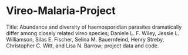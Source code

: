 # Vireo-Malaria-Project
Title: Abundance and diversity of haemosporidian parasites dramatically differ among closely related vireo species; Daniele L. F. Wiley, Jessie L. Williamson, Silas E. Fischer, Selina M. Bauernfeind, Henry Streby, Christopher C. Witt, and Lisa N. Barrow; project data and code.
